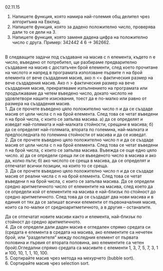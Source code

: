 ﻿02.11.15
﻿<br>
1. Напишете функция, която намира най-големия общ делител чрез алгоритъма на Евклид.
﻿<br>
2. Напишете функция, която за дадено положително число, проверява дали то се дели на 3.
 ﻿<br>
3. Напишете функция, която заменя дадена цифра на положително число с друга. Пример: 342442 4 6 -> 362662.
﻿<br>
<br>
В следващите задачи под създаване на масив с n елемента, където n е число, въведено от потребител, ще разбираме предварително създаване на масив с достатъчен брой елементи, след което прочитане на числото и напред в програмата използване първите n на брой елемента от вече създадения масив, ако n <= фактическия размер на вече създадения масив. Ако n > фактическия размер на вече създадения масив, прекратяваме изпълнението на програмата или продължаваме да четем въведено число, докато числото не удовлетвори нашите изисквания, тоест да е по-малко или равно от размера на създадения масив.
﻿<br>
1. Да се прочете въведено цяло положително число n и да се създаде масив от цели числа с n на брой елемента. След това се четат въведени n на брой числа, с които се запълва масива.
а) да се определят и изведат най-голямата и най-малката стойности, срещани в масива;
б) да се определят най-голямата, втората по големина, най-малката и предпоследната по големина стойности от масива и да се изведат.
﻿<br>
2. Да се прочете въведено цяло положително число n и да се създаде масив от цели числа с n на брой елемента. След това се четат въведени n на брой числа, с които се запълва масива. Въвежда се още едно цяло число.
а) да се определи среща ли се въведеното число в масива и ако да, колко пъти;
б) ако числото се среща в масива, да се определят и отпечатат всички позиции, на които то се среща.
﻿<br>
3. Да се прочете въведено цяло положително число n и да се създаде масив от реални числа с n на брой елемента. След това се четат въведени n на брой числа, с които се запълва масива. Да се определи средно аритметичното число от елементите на масива, след което да се определи кой от елементите на масива е най-близък по стойност до средно аритметичното. След това да се създадат два нови масива и в единия от тях да се запишат всички елементи от първоначалния масив, които са по-малки от средноаритметичното, а в другия – останалите.

Да се отпечатат новите масиви както и елемента, най-близък по стойност до средно аритметичното.
﻿<br>
4. Да се определи дали даден масив е огледален спрямо средата си (средата е елемента в средата на масива, ако елементите са нечетен брой, или “разделителя” между последния елемент от първата половина
и първия от втората половина, ако елементите са четен брой).Огледални спрямо средата са масивите с елементи 1, 3, 7, 5, 7, 3, 1 и 100, 10, 1, 1, 10, 100.
﻿<br>
5. Сортирайте масив чрез метода на мехурчето (bubble sort).
﻿<br>
6. Сортирайте масив чрез selection sort.
